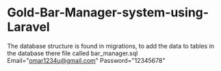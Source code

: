 # Gold-Bar-Manager-system-using-Laravel
The database structure is found in migrations, to add the data to tables in the database there file called bar_manager.sql 
Email="omar1234u@gmail.com"
Password="12345678"
